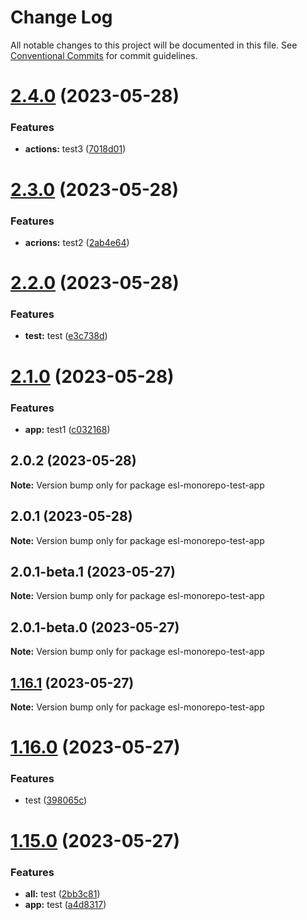 # Change Log

All notable changes to this project will be documented in this file.
See [Conventional Commits](https://conventionalcommits.org) for commit guidelines.

# [2.4.0](https://github.com/fshovchko/esl-monorepo-test/compare/esl-monorepo-test-app@2.3.0...esl-monorepo-test-app@2.4.0) (2023-05-28)


### Features

* **actions:** test3 ([7018d01](https://github.com/fshovchko/esl-monorepo-test/commit/7018d01011d3d3686ab3a6eb3646f871ec2f76c7))





# [2.3.0](https://github.com/fshovchko/esl-monorepo-test/compare/esl-monorepo-test-app@2.2.0...esl-monorepo-test-app@2.3.0) (2023-05-28)


### Features

* **acrions:** test2 ([2ab4e64](https://github.com/fshovchko/esl-monorepo-test/commit/2ab4e6414ac09ee530f84b4c59923ee14d456642))





# [2.2.0](https://github.com/fshovchko/esl-monorepo-test/compare/esl-monorepo-test-app@2.1.0...esl-monorepo-test-app@2.2.0) (2023-05-28)


### Features

* **test:** test ([e3c738d](https://github.com/fshovchko/esl-monorepo-test/commit/e3c738d00014e59162105b67de382afe377e7bfd))





# [2.1.0](https://github.com/fshovchko/esl-monorepo-test/compare/esl-monorepo-test-app@2.0.2...esl-monorepo-test-app@2.1.0) (2023-05-28)


### Features

* **app:** test1 ([c032168](https://github.com/fshovchko/esl-monorepo-test/commit/c032168508d83a87d46b392690b1f07ef5a12981))





## 2.0.2 (2023-05-28)

**Note:** Version bump only for package esl-monorepo-test-app





## 2.0.1 (2023-05-28)

**Note:** Version bump only for package esl-monorepo-test-app





## 2.0.1-beta.1 (2023-05-27)

**Note:** Version bump only for package esl-monorepo-test-app





## 2.0.1-beta.0 (2023-05-27)

**Note:** Version bump only for package esl-monorepo-test-app





## [1.16.1](https://github.com/fshovchko/esl-monorepo-test/compare/esl-monorepo-test-app@1.16.0...esl-monorepo-test-app@1.16.1) (2023-05-27)

**Note:** Version bump only for package esl-monorepo-test-app





# [1.16.0](https://github.com/fshovchko/esl-monorepo-test/compare/esl-monorepo-test-app@1.15.0...esl-monorepo-test-app@1.16.0) (2023-05-27)


### Features

* test ([398065c](https://github.com/fshovchko/esl-monorepo-test/commit/398065c43a899dde1979c49604d9d50f474eab4b))





# [1.15.0](https://github.com/fshovchko/esl-monorepo-test/compare/esl-monorepo-test-app@1.13.0...esl-monorepo-test-app@1.15.0) (2023-05-27)


### Features

* **all:** test ([2bb3c81](https://github.com/fshovchko/esl-monorepo-test/commit/2bb3c81cbe99e714e231810c277a4084ba6b865d))
* **app:** test ([a4d8317](https://github.com/fshovchko/esl-monorepo-test/commit/a4d8317884904d9a596e52cc393d5b8e30e0ec92))
